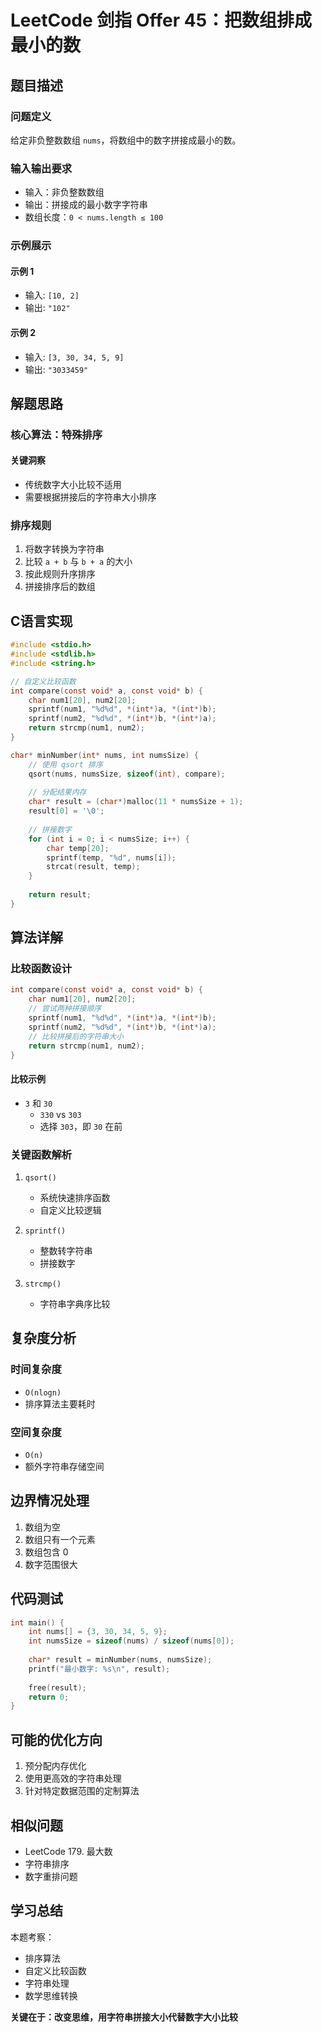 # LeetCode 剑指 Offer 45：把数组排成最小的数

## 题目描述

### 问题定义
给定非负整数数组 `nums`，将数组中的数字拼接成最小的数。

### 输入输出要求
- 输入：非负整数数组
- 输出：拼接成的最小数字字符串
- 数组长度：`0 < nums.length ≤ 100`

### 示例展示

#### 示例 1
- 输入: `[10, 2]`
- 输出: `"102"`

#### 示例 2
- 输入: `[3, 30, 34, 5, 9]`
- 输出: `"3033459"`

## 解题思路

### 核心算法：特殊排序

#### 关键洞察
- 传统数字大小比较不适用
- 需要根据拼接后的字符串大小排序

### 排序规则
1. 将数字转换为字符串
2. 比较 `a + b` 与 `b + a` 的大小
3. 按此规则升序排序
4. 拼接排序后的数组

## C语言实现

```c
#include <stdio.h>
#include <stdlib.h>
#include <string.h>

// 自定义比较函数
int compare(const void* a, const void* b) {
    char num1[20], num2[20];
    sprintf(num1, "%d%d", *(int*)a, *(int*)b);
    sprintf(num2, "%d%d", *(int*)b, *(int*)a);
    return strcmp(num1, num2);
}

char* minNumber(int* nums, int numsSize) {
    // 使用 qsort 排序
    qsort(nums, numsSize, sizeof(int), compare);
    
    // 分配结果内存
    char* result = (char*)malloc(11 * numsSize + 1);
    result[0] = '\0';
    
    // 拼接数字
    for (int i = 0; i < numsSize; i++) {
        char temp[20];
        sprintf(temp, "%d", nums[i]);
        strcat(result, temp);
    }
    
    return result;
}
```

## 算法详解

### 比较函数设计

```c
int compare(const void* a, const void* b) {
    char num1[20], num2[20];
    // 尝试两种拼接顺序
    sprintf(num1, "%d%d", *(int*)a, *(int*)b);
    sprintf(num2, "%d%d", *(int*)b, *(int*)a);
    // 比较拼接后的字符串大小
    return strcmp(num1, num2);
}
```

#### 比较示例
- `3` 和 `30`
  - `330` vs `303`
  - 选择 `303`，即 `30` 在前

### 关键函数解析

1. `qsort()`
   - 系统快速排序函数
   - 自定义比较逻辑

2. `sprintf()`
   - 整数转字符串
   - 拼接数字

3. `strcmp()`
   - 字符串字典序比较

## 复杂度分析

### 时间复杂度
- `O(nlogn)`
- 排序算法主要耗时

### 空间复杂度
- `O(n)`
- 额外字符串存储空间

## 边界情况处理

1. 数组为空
2. 数组只有一个元素
3. 数组包含 0
4. 数字范围很大

## 代码测试

```c
int main() {
    int nums[] = {3, 30, 34, 5, 9};
    int numsSize = sizeof(nums) / sizeof(nums[0]);
    
    char* result = minNumber(nums, numsSize);
    printf("最小数字: %s\n", result);
    
    free(result);
    return 0;
}
```

## 可能的优化方向

1. 预分配内存优化
2. 使用更高效的字符串处理
3. 针对特定数据范围的定制算法

## 相似问题

- LeetCode 179. 最大数
- 字符串排序
- 数字重排问题

## 学习总结

本题考察：
- 排序算法
- 自定义比较函数
- 字符串处理
- 数学思维转换

**关键在于：改变思维，用字符串拼接大小代替数字大小比较**